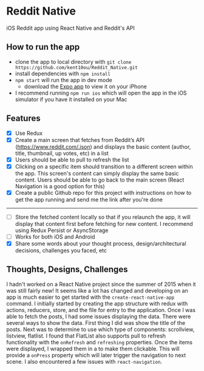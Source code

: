# Reddit Native

iOS Reddit app using React Native and Reddit's API

## How to run the app

- clone the app to local directory with `git clone https://github.com/kent10ou/Reddit_Native.git`
- install dependencies with `npm install`
- `npm start` will run the app in dev mode 
  - download the [Expo app](https://expo.io) to view it on your iPhone
- I recommend running `npm run ios` which will open the app in the iOS simulator if you have it installed on your Mac

## Features

- [X] Use Redux
- [X] Create a main screen that fetches from Reddit’s API (https://www.reddit.com/.json) and displays the basic content (author, title, thumbnail, up votes, etc) in a list
- [X] Users should be able to pull to refresh the list
- [X] Clicking on a specific item should transition to a different screen within the app. This screen's content can simply display the same basic content. Users should be able to go back to the main screen (React Navigation is a good option for this)
- [X] Create a public Github repo for this project with instructions on how to get the app running and send me the link after you're done

-----

- [ ] Store the fetched content locally so that if you relaunch the app, it will display that content first before fetching for new content. I recommend using Redux Persist or AsyncStorage
- [ ] Works for both iOS and Android
- [X] Share some words about your thought process, design/architectural decisions, challenges you faced, etc

## Thoughts, Designs, Challenges

I hadn't worked on a React Native project since the summer of 2015 when it was still fairly new! It seems like a lot has changed and developing on an app is much easier to get started with the `create-react-native-app` command. I initially started by creating the app structure with redux with actions, reducers, store, and the file for entry to the application. Once I was able to fetch the posts, I had some issues displaying the data. There were several ways to show the data. First thing I did was show the title of the posts. Next was to determine to use which type of components: scrollview, listview, flatlist. I found that FlatList also supports pull to refresh functionality with the `onRefresh` and `refreshing` properties. Once the items were displayed, I wrapped them in a <TouchableHighlight /> to make them clickable. This will provide a `onPress` property which will later trigger the navigation to next scene. I also encountered a few issues with `react-navigation`. 
